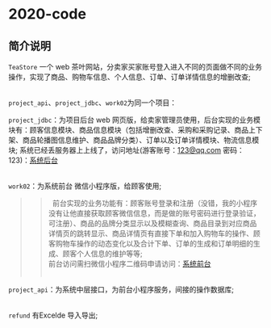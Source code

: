 # 2020-code

## 简介说明

`TeaStore` 一个 web 茶叶网站，分卖家买家账号登入进入不同的页面做不同的业务操作，实现了商品、购物车信息、个人信息、订单、订单详情信息的增删改查;</br></br>

`project_api`、`project_jdbc`、`work02`为同一个项目：</br>

`project_jdbc`：为项目后台 web 网页版，给卖家管理员使用，后台实现的业务模块有：顾客信息模块、商品信息模块（包括增删改查、采购和采购记录、商品上下架、商品轮播图信息维护、商品品牌分类）、订单以及订单详情模块、物流信息模块; 系统已经丢服务器上上线了，访问地址(游客账号：123@qq.com 密码：123)：[系统后台](https://www.cxysl.cn/project_jdbc)  </br></br>

`work02`：为系统前台 微信小程序版，给顾客使用;</br>
>> &nbsp;&nbsp;前台实现的业务功能有：顾客账号登录和注册（没错，我的小程序没有让他直接获取顾客微信信息，而是做的账号密码进行登录验证，可注册）、商品的品牌分类显示以及模糊查询、商品目录到对应商品详情页的跳转显示、商品详情页有直接下单和加入购物车的操作、顾客购物车操作的动态变化以及合计下单、订单的生成和订单明细的生成、顾客个人信息的维护等等;</br>
>> 前台访问需扫微信小程序二维码申请访问：[系统前台](https://www.cxysl.cn/cxysl_wx.jpg)</br></br>


`project_api`：为系统中层接口，为前台小程序服务，间接的操作数据库;</br></br>

`refund` 有Excelde 导入导出;</br></br>
